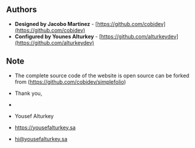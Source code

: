 ## Authors

- **Designed by Jacobo Martinez** - [https://github.com/cobidev](https://github.com/cobidev)
- **Configured by Younes Alturkey** - [https://github.com/alturkeydev](https://github.com/alturkeydev)

## Note

- The complete source code of the website is open source can be forked from (https://github.com/cobidev/simplefolio)

- Thank you,
-
- Yousef Alturkey
- https://yousefalturkey.sa
- hi@yousefalturkey.sa
